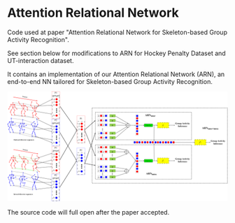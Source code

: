 # Attention Relational Network
Code used at paper "Attention Relational Network for Skeleton-based Group Activity Recognition".

See section below for modifications to ARN for Hockey Penalty Dataset and UT-interaction dataset.

It contains an implementation of our Attention Relational Network (ARN), an end-to-end NN tailored for Skeleton-based Group Activity Recognition. 

<div align="center">
    <img src="./ARN(inter+intra).png", width="750">
</div>


The source code will full open after the paper accepted.


